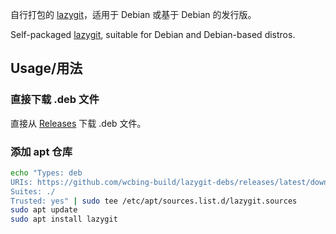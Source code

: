 自行打包的 [lazygit](https://github.com/jesseduffield/lazygit)，适用于 Debian 或基于 Debian 的发行版。

Self-packaged [lazygit](https://github.com/jesseduffield/lazygit), suitable for Debian and Debian-based distros.


## Usage/用法

### 直接下载 .deb 文件

直接从 [Releases](https://github.com/wcbing-build/lazygit-debs/releases) 下载 .deb 文件。

### 添加 apt 仓库

```sh
echo "Types: deb
URIs: https://github.com/wcbing-build/lazygit-debs/releases/latest/download/
Suites: ./
Trusted: yes" | sudo tee /etc/apt/sources.list.d/lazygit.sources
sudo apt update
sudo apt install lazygit
```
